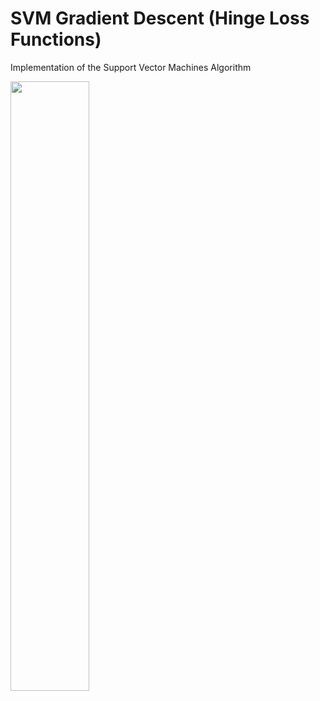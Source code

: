 # SVM Gradient Descent (Hinge Loss Functions)

Implementation of the Support Vector Machines Algorithm

<a href="url"><img src="animationSVM.gif" align="center" height="50%" width="50%" ></a>


